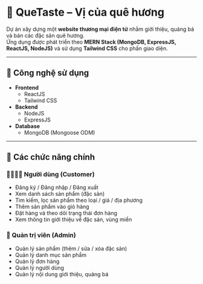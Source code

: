 # 🌾 QueTaste – Vị của quê hương

Dự án xây dựng một **website thương mại điện tử** nhằm giới thiệu, quảng bá và bán các đặc sản quê hương.  
Ứng dụng được phát triển theo **MERN Stack (MongoDB, ExpressJS, ReactJS, NodeJS)** và sử dụng **Tailwind CSS** cho phần giao diện.

---

## 🚀 Công nghệ sử dụng
- **Frontend**
  - ReactJS
  - Tailwind CSS
- **Backend**
  - NodeJS
  - ExpressJS
- **Database**
  - MongoDB (Mongoose ODM)

---

## 📌 Các chức năng chính

### 👨‍👩‍👧‍👦 Người dùng (Customer)
- Đăng ký / Đăng nhập / Đăng xuất
- Xem danh sách sản phẩm (đặc sản)
- Tìm kiếm, lọc sản phẩm theo loại / giá / địa phương
- Thêm sản phẩm vào giỏ hàng
- Đặt hàng và theo dõi trạng thái đơn hàng
- Xem thông tin giới thiệu về đặc sản, vùng miền

### 🛒 Quản trị viên (Admin)
- Quản lý sản phẩm (thêm / sửa / xóa đặc sản)
- Quản lý danh mục sản phẩm
- Quản lý đơn hàng
- Quản lý người dùng
- Quản lý nội dung giới thiệu, quảng bá
